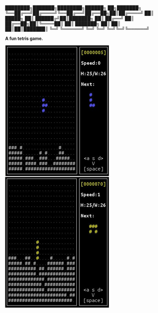 ████████╗███████╗████████╗██████╗ ██╗███████╗
╚══██╔══╝██╔════╝╚══██╔══╝██╔══██╗██║██╔════╝
   ██║   █████╗     ██║   ██████╔╝██║███████╗
   ██║   ██╔══╝     ██║   ██╔══██╗██║╚════██║
   ██║   ███████╗   ██║   ██║  ██║██║███████║
   ╚═╝   ╚══════╝   ╚═╝   ╚═╝  ╚═╝╚═╝╚══════╝
	                                                 
<strong>A fun tetris game.</strong>

<img src="https://raw.githubusercontent.com/kirimaks/tetris/master/pics/pic1.png" border="0" alt="tetris">
&nbsp;
<img src="https://raw.githubusercontent.com/kirimaks/tetris/master/pics/pic2.png" border="0" alt="tetris">
